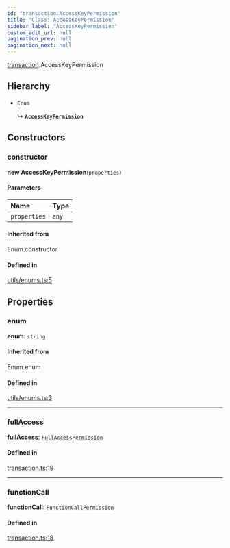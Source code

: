 ```yaml
---
id: "transaction.AccessKeyPermission"
title: "Class: AccessKeyPermission"
sidebar_label: "AccessKeyPermission"
custom_edit_url: null
pagination_prev: null
pagination_next: null
---
```


[transaction](../modules/transaction.md).AccessKeyPermission

## Hierarchy

- `Enum`

  ↳ **`AccessKeyPermission`**

## Constructors

### constructor

**new AccessKeyPermission**(`properties`)

#### Parameters

| Name | Type |
| :------ | :------ |
| `properties` | `any` |

#### Inherited from

Enum.constructor

#### Defined in

[utils/enums.ts:5](https://github.com/maxhr/near--near-api-js/blob/57fed346/packages/near-api-js/src/utils/enums.ts#L5)

## Properties

### enum

 **enum**: `string`

#### Inherited from

Enum.enum

#### Defined in

[utils/enums.ts:3](https://github.com/maxhr/near--near-api-js/blob/57fed346/packages/near-api-js/src/utils/enums.ts#L3)

___

### fullAccess

 **fullAccess**: [`FullAccessPermission`](transaction.FullAccessPermission.md)

#### Defined in

[transaction.ts:19](https://github.com/maxhr/near--near-api-js/blob/57fed346/packages/near-api-js/src/transaction.ts#L19)

___

### functionCall

 **functionCall**: [`FunctionCallPermission`](transaction.FunctionCallPermission.md)

#### Defined in

[transaction.ts:18](https://github.com/maxhr/near--near-api-js/blob/57fed346/packages/near-api-js/src/transaction.ts#L18)

